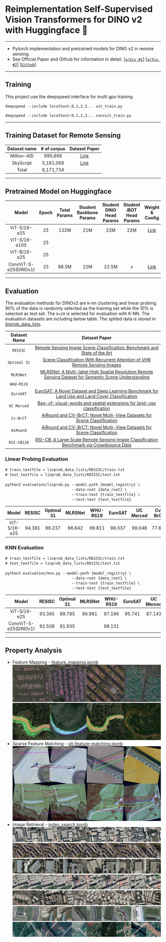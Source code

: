 # Reimplementation Self-Supervised Vision Transformers for DINO v2 with Huggingface 🤗
---
* Pytorch implementation and pretrained models for DINO v2 in remote sensing.
* See Official Paper and Github for information in detail.
[[`arXiv #1`]](https://arxiv.org/abs/2304.07193)
[[`arXiv #2`]](https://arxiv.org/abs/2309.16588)
[[`Github`]](https://github.com/facebookresearch/dinov2)

---
## Training

This project use the deepspeed interface for multi gpu training
```
deepspeed --include localhost:0,1,2,3... vit_train.py
```
```
deepspeed --include localhost:0,1,2,3... convvit_train.py
```

---
## Training Dataset for Remote Sensing

| Dataset name | # of corpus | Dataset Paper |
| :-: | :-: | :-: |
| Million-AID | 990,666 | [Link](https://arxiv.org/abs/2006.12485) |
| SkyScript | 5,181,068 | [Link](https://arxiv.org/abs/2312.12856) |
| Total | 6,171,734 | |

---
## Pretrained Model on Huggingface
| Model | Epoch | Total Params | Student Backbone Params | Student DINO Head Params | Student iBOT Head Params | Weight & Config | Logs |
| :-: | :-: | :-: | :-: | :-: | :-: | :-: | :-: |
| ViT-S/16-e25 | 25 | 132M | 21M | 22M | 22M | [Link](https://huggingface.co/KevinCha/dinov2-vit-small-remote-sensing) | [logs](https://huggingface.co/KevinCha/dinov2-vit-small-remote-sensing/tensorboard) |
| ViT-S/16-e100 | 25 |  |  |  |  | | |
| ViT-B/16-e25 | 25 |  |  |  |  | | |
| ConvViT-S-e25(DINOv1) | 25 | 88.5M | 22M | 22.5M | x | [Link](https://huggingface.co/KevinCha/dinov2-conv-vit-small-remote-sensing) | [logs](https://huggingface.co/KevinCha/dinov2-conv-vit-small-remote-sensing/tensorboard) |

---

## Evaluation

The evaluation methods for DINOv2 are k-nn clustering and linear probing. 90% of the data is randomly selected as the training set while the 10% is selected as test set. The `k=20` is selected for evaluation with K-NN. The evaluation datasets are including below table. The splited data is stored in [linprob_data_lists](/linprob_data_lists).

| Dataset Name | Dataset Paper |
| :-: | :-: |
| `RESISC` | [Remote Sensing Image Scene Classification: Benchmark and State of the Art](https://arxiv.org/abs/1703.00121) |
|`Optimal 31` | [Scene Classification With Recurrent Attention of VHR Remote Sensing Images](https://ieeexplore.ieee.org/document/8454883) |
| `MLRSNet`| [MLRSNet: A Multi-label High Spatial Resolution Remote Sensing Dataset for Semantic Scene Understanding](https://arxiv.org/abs/2010.00243) |
| `WHU-RS19` |  |
| `EuroSAT` | [EuroSAT: A Novel Dataset and Deep Learning Benchmark for Land Use and Land Cover Classification](https://arxiv.org/abs/1709.00029) |
| `UC Merced` | [Bag-of-visual-words and spatial extensions for land-use classification](https://dl.acm.org/doi/10.1145/1869790.1869829) |
| `Cv-BrCT` | [AiRound and CV-BrCT: Novel Multi-View Datasets for Scene Classification](https://arxiv.org/abs/2008.01133) |
| `AiRound`| [AiRound and CV-BrCT: Novel Multi-View Datasets for Scene Classification](https://arxiv.org/abs/2008.01133) |
|`RSI-CB128` | [RSI-CB: A Large Scale Remote Sensing Image Classification Benchmark via Crowdsource Data](https://arxiv.org/abs/1705.10450) |

### Linear Probing Evaluation

```
# train_textfile = linprob_data_lists/RESISC/train.txt
# test_textfile = linprob_data_lists/RESISC/test.txt

python3 evaluation/linprob.py --model-path {model_registry} \
                              --data-root {data_root} \
                              --train-text {train_textfile} \
                              --test-text {test_textfile}
```

| Model | RESISC | Optimal 31 | MLRSNet | WHU-RS19 | EuroSAT | UC Merced | Cv-BrCT | AiRound | RSI-CB128 |
| :-: | :-: | :-: | :-: | :-: | :-: | :-: | :-: | :-: | :-: |
| ViT-S/16-e25 | 94.381 | 96.237 | 96.642 | 99.811 | 98.037 | 99.048 | 77.613 | 78.644 | 99.593 |

### KNN Evaluation

```
# train_textfile = linprob_data_lists/RESISC/train.txt
# test_textfile = linprob_data_lists/RESISC/test.txt

python3 evaluation/knn.py --model-path {model_registry} \
                              --data-root {data_root} \
                              --train-text {train_textfile} \
                              --test-text {test_textfile}
```

| Model | RESISC | Optimal 31 | MLRSNet | WHU-RS19 | EuroSAT | UC Merced | Cv-BrCT | AiRound | RSI-CB128 |
| :-: | :-: | :-: | :-: | :-: | :-: | :-: | :-: | :-: | :-: |
| ViT-S/16-e25 | 93.365 | 89.785 | 96.981 | 97.196 | 95.741 | 87.143 | 76.208 | 77.881 | 98.943 |
| ConvViT-S-e25(DINOv1) | 92.508 | 91.935 |  | 98.131 |  |

---

## Property Analysis

* Feature Mapping - [feature_mapping.ipynb](/notebook/feature_mapping.ipynb)
![feature mapping1](/assets/feature_vis_1.png)
![feature mapping2](/assets/feature_vis_2.png)
* Sparse Feature Matching - [vit-feature-matching.ipynb](/notebook/vit-feature-matching.ipynb)
![sparse matching](/assets/sparse_matching.png)
* Image Retrieval - [index_search.ipynb](/notebook/index_search.ipynb)
![index search1](/assets/1.png)
![index search2](/assets/2.png)
![index search3](/assets/3.png)
![index search4](/assets/4.png)
![index search5](/assets/5.png)
![index search6](/assets/6.png)
![index search7](/assets/7.png)

